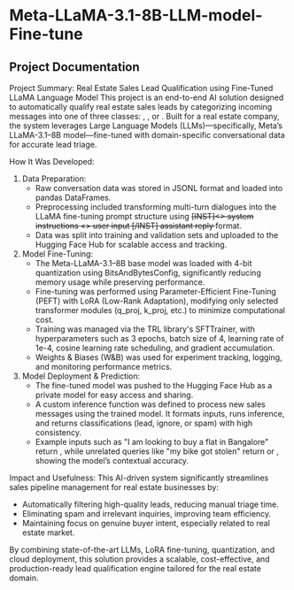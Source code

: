 # Meta-LLaMA-3.1-8B-LLM-model-Fine-tune

## Project Documentation
Project Summary: Real Estate Sales Lead Qualification using Fine-Tuned LLaMA Language Model
This project is an end-to-end AI solution designed to automatically qualify real estate sales leads by categorizing incoming messages into one of three classes: <lead>, <ignore>, or <spam>. Built for a real estate company, the system leverages Large Language Models (LLMs)—specifically, Meta’s LLaMA-3.1–8B model—fine-tuned with domain-specific conversational data for accurate lead triage.

How It Was Developed:
1. Data Preparation:
    * Raw conversation data was stored in JSONL format and loaded into pandas DataFrames.
    * Preprocessing included transforming multi-turn dialogues into the LLaMA fine-tuning prompt structure using <s>[INST]<<SYS>> system instructions <</SYS>> user input [/INST] assistant reply </s> format.
    * Data was split into training and validation sets and uploaded to the Hugging Face Hub for scalable access and tracking.
2. Model Fine-Tuning:
    * The Meta-LLaMA-3.1–8B base model was loaded with 4-bit quantization using BitsAndBytesConfig, significantly reducing memory usage while preserving performance.
    * Fine-tuning was performed using Parameter-Efficient Fine-Tuning (PEFT) with LoRA (Low-Rank Adaptation), modifying only selected transformer modules (q_proj, k_proj, etc.) to minimize computational cost.
    * Training was managed via the TRL library's SFTTrainer, with hyperparameters such as 3 epochs, batch size of 4, learning rate of 1e-4, cosine learning rate scheduling, and gradient accumulation.
    * Weights & Biases (W&B) was used for experiment tracking, logging, and monitoring performance metrics.
3. Model Deployment & Prediction:
    * The fine-tuned model was pushed to the Hugging Face Hub as a private model for easy access and sharing.
    * A custom inference function was defined to process new sales messages using the trained model. It formats inputs, runs inference, and returns classifications (lead, ignore, or spam) with high consistency.
    * Example inputs such as "I am looking to buy a flat in Bangalore" return <lead>, while unrelated queries like "my bike got stolen" return <ignore> or <spam>, showing the model’s contextual accuracy.

Impact and Usefulness:
This AI-driven system significantly streamlines sales pipeline management for real estate businesses by:
* Automatically filtering high-quality leads, reducing manual triage time.
* Eliminating spam and irrelevant inquiries, improving team efficiency.
* Maintaining focus on genuine buyer intent, especially related to real estate market.

By combining state-of-the-art LLMs, LoRA fine-tuning, quantization, and cloud deployment, this solution provides a scalable, cost-effective, and production-ready lead qualification engine tailored for the real estate domain.

